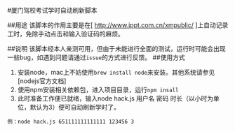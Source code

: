#厦门驾校考试学时自动刷新脚本

##用途
该脚本的作用主要是在[ http://www.jppt.com.cn/xmpublic/ ]上自动记录工时，免除手动点击和输入验证码的麻烦。

##说明
该脚本经本人亲测可用，但由于未能进行全面的测试，运行时可能会出现一些bug，如遇到问题请通过`issue`的方式进行反馈。
##使用方式
1. 安装node，mac上不妨使用`brew install node`来安装。其他系统请参见[nodejs官方文档]
2. 使用npm安装相关依赖包，进入项目目录，运行`npm insall`
3. 此时准备工作便已就绪，输入node hack.js 用户名 密码 时长（以小时为单位，默认为3）便可自动刷新学时了。
```
例：node hack.js 651111111111111 123456 3
```
